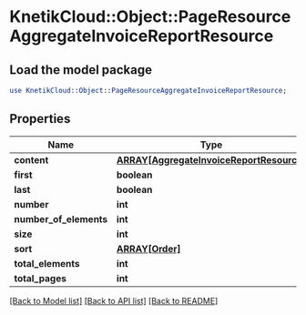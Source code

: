 # KnetikCloud::Object::PageResourceAggregateInvoiceReportResource

## Load the model package
```perl
use KnetikCloud::Object::PageResourceAggregateInvoiceReportResource;
```

## Properties
Name | Type | Description | Notes
------------ | ------------- | ------------- | -------------
**content** | [**ARRAY[AggregateInvoiceReportResource]**](AggregateInvoiceReportResource.md) |  | [optional] 
**first** | **boolean** |  | [optional] 
**last** | **boolean** |  | [optional] 
**number** | **int** |  | [optional] 
**number_of_elements** | **int** |  | [optional] 
**size** | **int** |  | [optional] 
**sort** | [**ARRAY[Order]**](Order.md) |  | [optional] 
**total_elements** | **int** |  | [optional] 
**total_pages** | **int** |  | [optional] 

[[Back to Model list]](../README.md#documentation-for-models) [[Back to API list]](../README.md#documentation-for-api-endpoints) [[Back to README]](../README.md)



